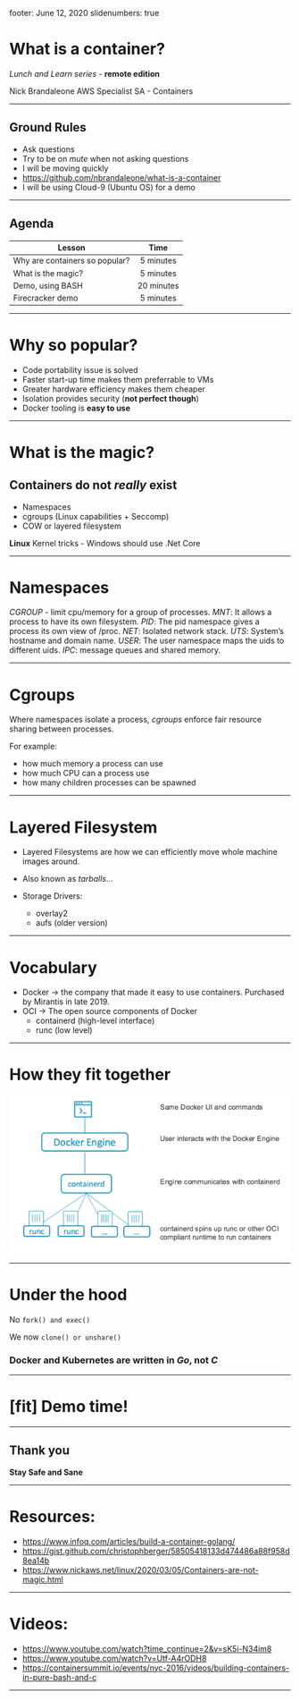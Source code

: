 footer: June 12, 2020
slidenumbers: true

# What is a container?

*Lunch and Learn series* - **remote edition**

Nick Brandaleone
AWS Specialist SA - Containers

--- 
## Ground Rules

- Ask questions
- Try to be on _mute_ when not asking questions
- I will be moving quickly
- https://github.com/nbrandaleone/what-is-a-container
- I will be using Cloud-9 (Ubuntu OS)  for a demo

--- 
## Agenda

| Lesson                       | Time | 
-------------------------------| :------: | 
Why are containers so popular? | 5 minutes |
What is the magic? | 5 minutes |
Demo, using BASH | 20 minutes |
Firecracker demo | 5 minutes |

---
# Why so popular?

- Code portability issue is solved
- Faster start-up time makes them preferrable to VMs
- Greater hardware efficiency makes them cheaper
- Isolation provides security (**not perfect though**)
- Docker tooling is **easy to use**

---
# What is the magic?

## Containers do not *really* exist

- Namespaces
- cgroups (Linux capabilities + Seccomp)
- COW or layered filesystem

**Linux** Kernel tricks - Windows should use .Net Core

---
# Namespaces

*CGROUP* - limit cpu/memory for a group of processes.
*MNT*: It allows a process to have its own filesystem. 
*PID*: The pid namespace gives a process its own view of /proc.
*NET*: Isolated network stack. 
*UTS*: System’s hostname and domain name. 
*USER*: The user namespace maps the uids to different uids. 
*IPC*: message queues and shared memory.

---
# Cgroups

Where namespaces isolate a process, *cgroups* enforce fair resource sharing between processes.

For example:
- how much memory a process can use
- how much CPU can a process use
- how many children processes can be spawned

---
# Layered Filesystem

- Layered Filesystems are how we can efficiently move whole machine images around.
- Also known as *tarballs*...

- Storage Drivers:
    - overlay2
    - aufs (older version)

---
# Vocabulary

- Docker -> the company that made it easy to use containers. Purchased by Mirantis in late 2019.
- OCI -> The open source components of Docker
    - containerd (high-level interface)
    - runc (low level)

---
# How they fit together

![inline](images/docker.png)

---
# Under the hood

No `fork() and exec()`

We now `clone() or unshare()`

### Docker and Kubernetes are written in *Go*, not *C*

---
# [fit] Demo time! 

---
## Thank you

**Stay Safe and Sane**

---
# Resources:

- https://www.infoq.com/articles/build-a-container-golang/
- https://gist.github.com/christophberger/58505418133d474486a88f958d8ea14b
- https://www.nickaws.net/linux/2020/03/05/Containers-are-not-magic.html

---
# Videos:

- https://www.youtube.com/watch?time_continue=2&v=sK5i-N34im8
- https://www.youtube.com/watch?v=Utf-A4rODH8
- https://containersummit.io/events/nyc-2016/videos/building-containers-in-pure-bash-and-c

---
